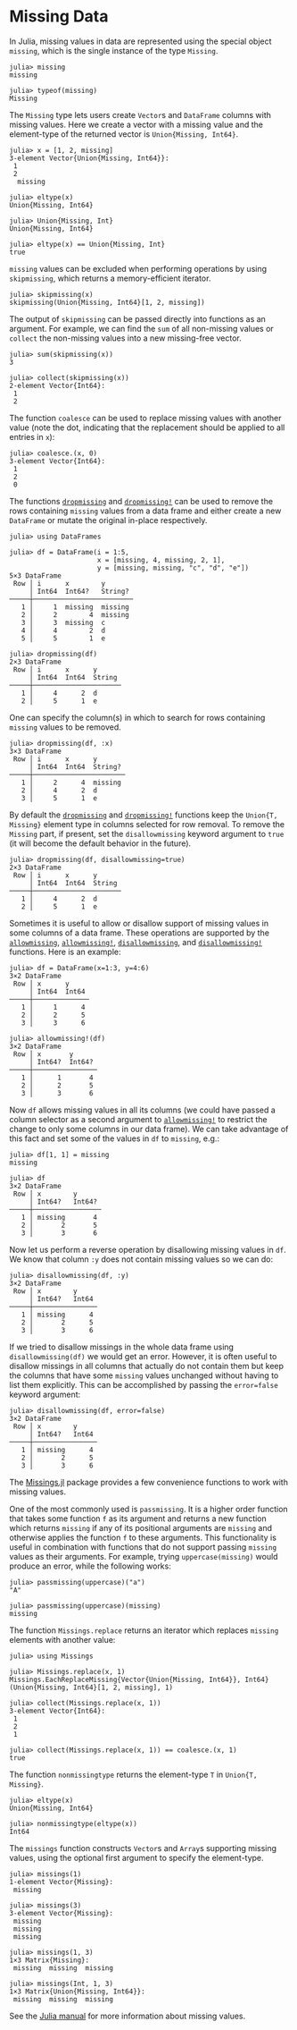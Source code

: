 # Missing Data

In Julia, missing values in data are represented using the special object
`missing`, which is the single instance of the type `Missing`.

```jldoctest
julia> missing
missing

julia> typeof(missing)
Missing
```

The `Missing` type lets users create `Vector`s and `DataFrame` columns with
missing values. Here we create a vector with a missing value and the
element-type of the returned vector is `Union{Missing, Int64}`.

```jldoctest missings
julia> x = [1, 2, missing]
3-element Vector{Union{Missing, Int64}}:
 1
 2
  missing

julia> eltype(x)
Union{Missing, Int64}

julia> Union{Missing, Int}
Union{Missing, Int64}

julia> eltype(x) == Union{Missing, Int}
true
```

`missing` values can be excluded when performing operations by using
`skipmissing`, which returns a memory-efficient iterator.

```jldoctest missings
julia> skipmissing(x)
skipmissing(Union{Missing, Int64}[1, 2, missing])
```

The output of `skipmissing` can be passed directly into functions as an
argument. For example, we can find the `sum` of all non-missing values or
`collect` the non-missing values into a new missing-free vector.

```jldoctest missings
julia> sum(skipmissing(x))
3

julia> collect(skipmissing(x))
2-element Vector{Int64}:
 1
 2
```

The function `coalesce` can be used to replace missing values with another value
(note the dot, indicating that the replacement should be applied to all entries
in `x`):

```jldoctest missings
julia> coalesce.(x, 0)
3-element Vector{Int64}:
 1
 2
 0
```

The functions [`dropmissing`](@ref) and [`dropmissing!`](@ref) can be used to
remove the rows containing `missing` values from a data frame and either create
a new `DataFrame` or mutate the original in-place respectively.

```jldoctest missings
julia> using DataFrames

julia> df = DataFrame(i = 1:5,
                      x = [missing, 4, missing, 2, 1],
                      y = [missing, missing, "c", "d", "e"])
5×3 DataFrame
 Row │ i      x        y
     │ Int64  Int64?   String?
─────┼─────────────────────────
   1 │     1  missing  missing
   2 │     2        4  missing
   3 │     3  missing  c
   4 │     4        2  d
   5 │     5        1  e

julia> dropmissing(df)
2×3 DataFrame
 Row │ i      x      y
     │ Int64  Int64  String
─────┼──────────────────────
   1 │     4      2  d
   2 │     5      1  e
```

One can specify the column(s) in which to search for rows containing `missing`
values to be removed.

```jldoctest missings
julia> dropmissing(df, :x)
3×3 DataFrame
 Row │ i      x      y
     │ Int64  Int64  String?
─────┼───────────────────────
   1 │     2      4  missing
   2 │     4      2  d
   3 │     5      1  e
```

By default the [`dropmissing`](@ref) and [`dropmissing!`](@ref) functions keep
the `Union{T, Missing}` element type in columns selected for row removal. To
remove the `Missing` part, if present, set the `disallowmissing` keyword
argument to `true` (it will become the default behavior in the future).

```jldoctest missings
julia> dropmissing(df, disallowmissing=true)
2×3 DataFrame
 Row │ i      x      y
     │ Int64  Int64  String
─────┼──────────────────────
   1 │     4      2  d
   2 │     5      1  e
```

Sometimes it is useful to allow or disallow support of missing values in some
columns of a data frame. These operations are supported by the
[`allowmissing`](@ref), [`allowmissing!`](@ref), [`disallowmissing`](@ref), and
[`disallowmissing!`](@ref) functions. Here is an example:

```jldoctest missings
julia> df = DataFrame(x=1:3, y=4:6)
3×2 DataFrame
 Row │ x      y
     │ Int64  Int64
─────┼──────────────
   1 │     1      4
   2 │     2      5
   3 │     3      6

julia> allowmissing!(df)
3×2 DataFrame
 Row │ x       y
     │ Int64?  Int64?
─────┼────────────────
   1 │      1       4
   2 │      2       5
   3 │      3       6
```

Now `df` allows missing values in all its columns (we could have passed a column
selector as a second argument to [`allowmissing!`](@ref) to restrict the change
to only some columns in our data frame). We can take advantage of this fact
and set some of the values in `df` to `missing`, e.g.:

```jldoctest missings
julia> df[1, 1] = missing
missing

julia> df
3×2 DataFrame
 Row │ x        y
     │ Int64?   Int64?
─────┼─────────────────
   1 │ missing       4
   2 │       2       5
   3 │       3       6
```

Now let us perform a reverse operation by disallowing missing values in `df`.
We know that column `:y` does not contain missing values so we can do:

```jldoctest missings
julia> disallowmissing(df, :y)
3×2 DataFrame
 Row │ x        y
     │ Int64?   Int64
─────┼────────────────
   1 │ missing      4
   2 │       2      5
   3 │       3      6
```

If we tried to disallow missings in the whole data frame using
`disallowmissing(df)` we would get an error. However, it is often useful to
disallow missings in all columns that actually do not contain them but keep the
columns that have some `missing` values unchanged without having to list them
explicitly. This can be accomplished by passing the `error=false` keyword argument:

```jldoctest missings
julia> disallowmissing(df, error=false)
3×2 DataFrame
 Row │ x        y
     │ Int64?   Int64
─────┼────────────────
   1 │ missing      4
   2 │       2      5
   3 │       3      6
```

The [Missings.jl](https://github.com/JuliaData/Missings.jl) package provides a
few convenience functions to work with missing values.

One of the most commonly used is `passmissing`. It is a higher order function
that takes some function `f` as its argument and returns a new function
which returns `missing` if any of its positional arguments are `missing`
and otherwise applies the function `f` to these arguments. This functionality
is useful in combination with functions that do not support passing `missing`
values as their arguments. For example, trying `uppercase(missing)` would
produce an error, while the following works:

```jldoctest missings
julia> passmissing(uppercase)("a")
"A"

julia> passmissing(uppercase)(missing)
missing
```

The function `Missings.replace` returns an iterator which replaces `missing`
elements with another value:

```jldoctest missings
julia> using Missings

julia> Missings.replace(x, 1)
Missings.EachReplaceMissing{Vector{Union{Missing, Int64}}, Int64}(Union{Missing, Int64}[1, 2, missing], 1)

julia> collect(Missings.replace(x, 1))
3-element Vector{Int64}:
 1
 2
 1

julia> collect(Missings.replace(x, 1)) == coalesce.(x, 1)
true
```

The function `nonmissingtype` returns the element-type `T` in `Union{T, Missing}`.

```jldoctest missings
julia> eltype(x)
Union{Missing, Int64}

julia> nonmissingtype(eltype(x))
Int64
```

The `missings` function constructs `Vector`s and `Array`s supporting missing
values, using the optional first argument to specify the element-type.

```jldoctest missings
julia> missings(1)
1-element Vector{Missing}:
 missing

julia> missings(3)
3-element Vector{Missing}:
 missing
 missing
 missing

julia> missings(1, 3)
1×3 Matrix{Missing}:
 missing  missing  missing

julia> missings(Int, 1, 3)
1×3 Matrix{Union{Missing, Int64}}:
 missing  missing  missing
```

See the [Julia manual](https://docs.julialang.org/en/v1/manual/missing/) for
more information about missing values.
